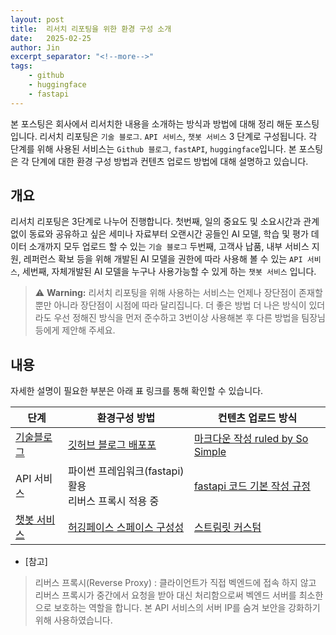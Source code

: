 ```yaml
---
layout: post
title:  리서치 리포팅을 위한 환경 구성 소개
date:   2025-02-25
author: Jin
excerpt_separator: "<!--more-->"
tags:
    - github
    - huggingface
    - fastapi
---
```


본 포스팅은 회사에서 리서치한 내용을 소개하는 방식과 방법에 대해 정리 해둔 포스팅입니다. 리서치 리포팅은 `기술 블로그`. `API 서비스`, `챗봇 서비스` 3 단계로 구성됩니다. 각 단계를 위해 사용된 서비스는 `Github 블로그`, `fastAPI`, `huggingface`입니다. 본 포스팅은 각 단계에 대한 환경 구성 방법과 컨텐츠 업로드 방법에 대해 설명하고 있습니다.

<!--more-->

## 개요
리서치 리포팅은 3단계로 나누어 진행합니다. 첫번째, 일의 중요도 및 소요시간과 관계없이 동료와 공유하고 싶은 세미나 자료부터 오랜시간 공들인 AI 모델, 학습 및 평가 데이터 소개까지 모두 업로드 할 수 있는 `기슬 블로그` 두번째, 고객사 납품, 내부 서비스 지원, 레퍼런스 확보 등을 위해 개발된 AI 모델을 권한에 따라 사용해 볼 수 있는 `API 서비스`, 세번째, 자체개발된 AI 모델을 누구나 사용가능할 수 있게 하는 `챗봇 서비스` 입니다.

> ⚠️ **Warning:** 리서치 리포팅을 위해 사용하는 서비스는 언제나 장단점이 존재할 뿐만 아니라 장단점이 시점에 따라 달리집니다. 더 좋은 방법 더 나은 방식이 있더라도 우선 정해진 방식을 먼저 준수하고 3번이상 사용해본 후 다른 방법을 팀장님 등에게 제안해 주세요.

## 내용
자세한 설명이 필요한 부분은 아래 표 링크를 통해 확인할 수 있습니다.

|단계|환경구성 방법|컨텐츠 업로드 방식|
|---|---|---|
|[기술블로그](https://aitheimc.github.io/)|[깃허브 블로그 배포포](https://github.com/aitheimc/aitheimc.github.io/blob/main/README.md)|[마크다운 작성 ruled  by So Simple](https://aitheimc.github.io/guide-for-blog-write/)|
|API 서비스|파이썬 프레임워크(fastapi)활용<br>리버스 프록시 적용 중|[fastapi 코드 기본 작성 규정](https://aitheimc.github.io/guide-for-fastapi/)|
|[챗봇 서비스](https://huggingface.co/theimc)|[허깅페이스 스페이스 구성성](https://huggingface.co/docs/hub/spaces-overview)|[스트림릿 커스텀](https://aitheimc.github.io/streamlit-custom-chatbotUI/)|

- [참고]
> 리버스 프록시(Reverse Proxy) : 클라이언트가 직접 벡엔드에 접속 하지 않고 리버스 프록시가 중간에서 요청을 받아 대신 처리함으로써 벡엔드 서버를 최소한으로 보호하는 역할을 합니다. 본 API 서비스의 서버 IP를 숨겨 보안을 강화하기 위해 사용하였습니다.